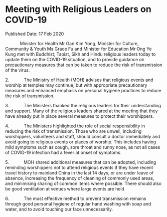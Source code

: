 <html>
    <meta http-equiv="Content-Type" content="text/html; charset=utf-8"/>
    <meta charset="utf-8"/>
    <title>Meeting with Religious Leaders on COVID-19</title>
    <body><h1>Meeting with Religious Leaders on COVID-19</h1>
    <p>Published Date: 17 Feb 2020</p> <p>&nbsp; &nbsp; &nbsp; &nbsp; &nbsp; &nbsp;&nbsp;Minister for Health Mr Gan Kim Yong, Minister for Culture, Community &amp; Youth Ms Grace Fu and Minister for Education Mr Ong Ye Kung met with Buddhist, Taoist, Sikh and Hindu religious leaders today to update them on the COVID-19 situation, and to provide guidance on precautionary measures that can be taken to reduce the risk of transmission of the virus.</p><p>2.&nbsp;&nbsp;&nbsp;&nbsp;&nbsp;&nbsp;&nbsp;&nbsp;&nbsp;&nbsp;&nbsp; The Ministry of Health (MOH) advises that religious events and worship at temples may continue, but with appropriate precautionary measures and enhanced emphasis on personal hygiene practices to reduce the risk of transmission.</p><p>3.&nbsp;&nbsp;&nbsp;&nbsp;&nbsp;&nbsp;&nbsp;&nbsp;&nbsp;&nbsp;&nbsp; The Ministers thanked the religious leaders for their understanding and support. Many of the religious leaders shared at the meeting that they have already put in place several measures to protect their worshippers.</p><p>4.&nbsp;&nbsp;&nbsp;&nbsp;&nbsp;&nbsp;&nbsp;&nbsp;&nbsp;&nbsp;&nbsp; The Ministers highlighted the role of social responsibility in reducing the risk of transmission. Those who are unwell, including worshippers, volunteers and staff, should consult a doctor immediately and avoid going to religious events or places of worship. This includes having mild symptoms such as cough, sore throat and runny nose, as not all cases of COVID-19 infection had a fever at onset of symptoms.&nbsp;</p><p>5.&nbsp;&nbsp;&nbsp;&nbsp;&nbsp;&nbsp;&nbsp;&nbsp;&nbsp;&nbsp;&nbsp; MOH shared additional measures that can be adopted, including reminding worshippers not to attend religious events if they have recent travel history to mainland China in the last 14 days, or are under leave of absence, increasing the frequency of cleaning of commonly used areas, and minimising sharing of common items where possible. There should also be good ventilation at venues where large events are held.</p><p>6.&nbsp;&nbsp;&nbsp;&nbsp;&nbsp;&nbsp;&nbsp;&nbsp;&nbsp;&nbsp;&nbsp; The most effective method to prevent transmission remains through good personal hygiene of regular hand washing with soap and water, and to avoid touching our face unnecessarily.</p></body>
</html>